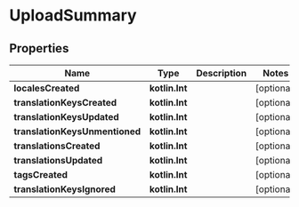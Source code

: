 
# UploadSummary

## Properties
Name | Type | Description | Notes
------------ | ------------- | ------------- | -------------
**localesCreated** | **kotlin.Int** |  |  [optional]
**translationKeysCreated** | **kotlin.Int** |  |  [optional]
**translationKeysUpdated** | **kotlin.Int** |  |  [optional]
**translationKeysUnmentioned** | **kotlin.Int** |  |  [optional]
**translationsCreated** | **kotlin.Int** |  |  [optional]
**translationsUpdated** | **kotlin.Int** |  |  [optional]
**tagsCreated** | **kotlin.Int** |  |  [optional]
**translationKeysIgnored** | **kotlin.Int** |  |  [optional]



